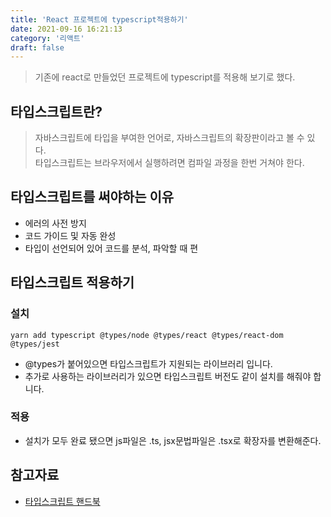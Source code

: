 ```yaml
---
title: 'React 프로젝트에 typescript적용하기'
date: 2021-09-16 16:21:13
category: '리액트'
draft: false
---
```


> 기존에 react로 만들었던 프로젝트에 typescript를 적용해 보기로 했다.

## 타입스크립트란?
> 자바스크립트에 타입을 부여한 언어로, 자바스크립트의 확장판이라고 볼 수 있다.  
> 타입스크립트는 브라우저에서 실행하려면 컴파일 과정을 한번 거쳐야 한다.

## 타입스크립트를 써야하는 이유
- 에러의 사전 방지
- 코드 가이드 및 자동 완성
- 타입이 선언되어 있어 코드를 분석, 파악할 때 편

## 타입스크립트 적용하기

### 설치
```shell
yarn add typescript @types/node @types/react @types/react-dom @types/jest
```
- @types가 붙어있으면 타입스크립트가 지원되는 라이브러리 입니다.
- 추가로 사용하는 라이브러리가 있으면 타입스크립트 버전도 같이 설치를 해줘야 합니다.

### 적용
- 설치가 모두 완료 됐으면 js파일은 .ts, jsx문법파일은 .tsx로 확장자를 변환해준다.

## 참고자료
- [타입스크립트 핸드북](https://joshua1988.github.io/ts/why-ts.html#%ED%83%80%EC%9E%85%EC%8A%A4%ED%81%AC%EB%A6%BD%ED%8A%B8%EB%9E%80)
